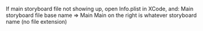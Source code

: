 
If main storyboard file not showing up, open Info.plist in XCode, and:
Main storyboard file base name => Main
Main on the right is whatever storyboard name (no file extension)